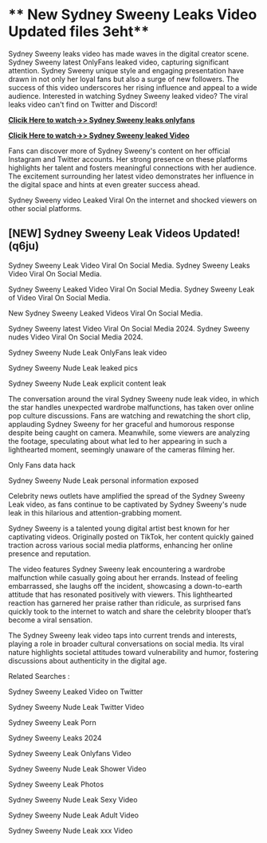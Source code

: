 
# ** New Sydney Sweeny Leaks Video Updated files 3eht** #

  Sydney Sweeny leaks video has made waves in the digital creator scene.  Sydney Sweeny latest OnlyFans leaked video, capturing significant attention.  Sydney Sweeny unique style and engaging presentation have drawn in not only her loyal fans but also a surge of new followers. The success of this video underscores her rising influence and appeal to a wide audience. Interested in watching Sydney Sweeny leaked video? The viral leaks video can't find on Twitter and Discord!

**[Clicik Here to watch->>  Sydney Sweeny leaks onlyfans ](http://xflirt.top)**

**[Clicik Here to watch->>  Sydney Sweeny leaked Video](http://xflirt.top)**

Fans can discover more of Sydney Sweeny's content on her official Instagram and Twitter accounts. Her strong presence on these platforms highlights her talent and fosters meaningful connections with her audience. The excitement surrounding her latest video demonstrates her influence in the digital space and hints at even greater success ahead.

  Sydney Sweeny video Leaked Viral On the internet and shocked viewers on other social platforms.

## [NEW] Sydney Sweeny Leak Videos Updated!  (q6ju) ##

  Sydney Sweeny Leak Video Viral On Social Media.  Sydney Sweeny Leaks Video Viral On Social Media.

  Sydney Sweeny Leaked Video Viral On Social Media.  Sydney Sweeny Leak of Video Viral On Social Media.

New Sydney Sweeny Leaked Videos Viral On Social Media.

  Sydney Sweeny latest Video Viral On Social Media 2024.  Sydney Sweeny nudes Video Viral On Social Media 2024.

  Sydney Sweeny Nude Leak OnlyFans leak video

  Sydney Sweeny Nude Leak leaked pics

  Sydney Sweeny Nude Leak explicit content leak

The conversation around the viral Sydney Sweeny nude leak video, in which the star handles unexpected wardrobe malfunctions, has taken over online pop culture discussions. Fans are watching and rewatching the short clip, applauding Sydney Sweeny for her graceful and humorous response despite being caught on camera. Meanwhile, some viewers are analyzing the footage, speculating about what led to her appearing in such a lighthearted moment, seemingly unaware of the cameras filming her.

Only Fans data hack

  Sydney Sweeny Nude Leak personal information exposed

Celebrity news outlets have amplified the spread of the Sydney Sweeny Leak video, as fans continue to be captivated by Sydney Sweeny's nude leak in this hilarious and attention-grabbing moment.

  Sydney Sweeny is a talented young digital artist best known for her captivating videos. Originally posted on TikTok, her content quickly gained traction across various social media platforms, enhancing her online presence and reputation.

The video features Sydney Sweeny leak encountering a wardrobe malfunction while casually going about her errands. Instead of feeling embarrassed, she laughs off the incident, showcasing a down-to-earth attitude that has resonated positively with viewers. This lighthearted reaction has garnered her praise rather than ridicule, as surprised fans quickly took to the internet to watch and share the celebrity blooper that’s become a viral sensation.

The Sydney Sweeny leak video taps into current trends and interests, playing a role in broader cultural conversations on social media. Its viral nature highlights societal attitudes toward vulnerability and humor, fostering discussions about authenticity in the digital age.

Related Searches :

  Sydney Sweeny Leaked Video on Twitter

  Sydney Sweeny Nude Leak Twitter Video

  Sydney Sweeny Leak Porn

  Sydney Sweeny Leaks 2024

  Sydney Sweeny Leak Onlyfans Video

  Sydney Sweeny Nude Leak Shower Video

  Sydney Sweeny Leak Photos

  Sydney Sweeny Nude Leak Sexy Video

  Sydney Sweeny Nude Leak Adult Video

  Sydney Sweeny Nude Leak xxx Video


